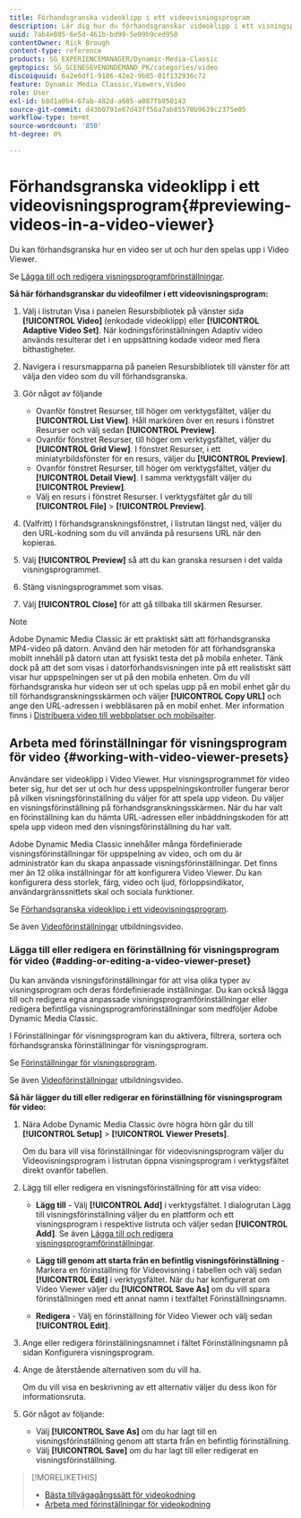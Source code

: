 ```yaml
---
title: Förhandsgranska videoklipp i ett videovisningsprogram
description: Lär dig hur du förhandsgranskar videoklipp i ett visningsprogram för video.
uuid: 7ab4e805-6e5d-461b-bd99-5e09b9ced950
contentOwner: Rick Brough
content-type: reference
products: SG_EXPERIENCEMANAGER/Dynamic-Media-Classic
geptopics: SG_SCENESEVENONDEMAND_PK/categories/video
discoiquuid: 6a2e6df1-9186-42e2-9b85-01f132936c72
feature: Dynamic Media Classic,Viewers,Video
role: User
exl-id: b8d1a0b4-67ab-482d-a685-a087fb850143
source-git-commit: d43b0791e67d43ff56a7ab85570b9639c2375e05
workflow-type: tm+mt
source-wordcount: '850'
ht-degree: 0%

---
```


# Förhandsgranska videoklipp i ett videovisningsprogram{#previewing-videos-in-a-video-viewer}

Du kan förhandsgranska hur en video ser ut och hur den spelas upp i Video Viewer.

Se [Lägga till och redigera visningsprogramförinställningar](application-setup.md#adding_and_editing_viewer_presets).

**Så här förhandsgranskar du videofilmer i ett videovisningsprogram:**

1. Välj i listrutan Visa i panelen Resursbibliotek på vänster sida **[!UICONTROL Video]** (enkodade videoklipp) eller **[!UICONTROL Adaptive Video Set]**. När kodningsförinställningen Adaptiv video används resulterar det i en uppsättning kodade videor med flera bithastigheter.
1. Navigera i resursmapparna på panelen Resursbibliotek till vänster för att välja den video som du vill förhandsgranska.
1. Gör något av följande

   * Ovanför fönstret Resurser, till höger om verktygsfältet, väljer du **[!UICONTROL List View]**. Håll markören över en resurs i fönstret Resurser och välj sedan **[!UICONTROL Preview]**.
   * Ovanför fönstret Resurser, till höger om verktygsfältet, väljer du **[!UICONTROL Grid View]**. I fönstret Resurser, i ett miniatyrbildsfönster för en resurs, väljer du **[!UICONTROL Preview]**.
   * Ovanför fönstret Resurser, till höger om verktygsfältet, väljer du **[!UICONTROL Detail View]**. I samma verktygsfält väljer du **[!UICONTROL Preview]**.
   * Välj en resurs i fönstret Resurser. I verktygsfältet går du till **[!UICONTROL File]** > **[!UICONTROL Preview]**.

1. (Valfritt) I förhandsgranskningsfönstret, i listrutan längst ned, väljer du den URL-kodning som du vill använda på resursens URL när den kopieras.
1. Välj **[!UICONTROL Preview]** så att du kan granska resursen i det valda visningsprogrammet.
1. Stäng visningsprogrammet som visas.
1. Välj **[!UICONTROL Close]** för att gå tillbaka till skärmen Resurser.

>[!NOTE]
>
>Adobe Dynamic Media Classic är ett praktiskt sätt att förhandsgranska MP4-video på datorn. Använd den här metoden för att förhandsgranska mobilt innehåll på datorn utan att fysiskt testa det på mobila enheter. Tänk dock på att det som visas i datorförhandsvisningen inte på ett realistiskt sätt visar hur uppspelningen ser ut på den mobila enheten. Om du vill förhandsgranska hur videon ser ut och spelas upp på en mobil enhet går du till förhandsgranskningsskärmen och väljer **[!UICONTROL Copy URL]** och ange den URL-adressen i webbläsaren på en mobil enhet. Mer information finns i [Distribuera video till webbplatser och mobilsajter](deploying-video-websites-mobile-sites.md#deploying_video_to_your_websites_and_mobile_sites).

## Arbeta med förinställningar för visningsprogram för video {#working-with-video-viewer-presets}

Användare ser videoklipp i Video Viewer. Hur visningsprogrammet för video beter sig, hur det ser ut och hur dess uppspelningskontroller fungerar beror på vilken visningsförinställning du väljer för att spela upp videon. Du väljer en visningsförinställning på förhandsgranskningsskärmen. När du har valt en förinställning kan du hämta URL-adressen eller inbäddningskoden för att spela upp videon med den visningsförinställning du har valt.

Adobe Dynamic Media Classic innehåller många fördefinierade visningsförinställningar för uppspelning av video, och om du är administratör kan du skapa anpassade visningsförinställningar. Det finns mer än 12 olika inställningar för att konfigurera Video Viewer. Du kan konfigurera dess storlek, färg, video och ljud, förloppsindikator, användargränssnittets skal och sociala funktioner.

Se [Förhandsgranska videoklipp i ett videovisningsprogram](previewing-videos-video-viewer.md#previewing_videos_in_a_video_viewer).

Se även [Videoförinställningar](https://s7d5.scene7.com/s7viewers/html5/VideoViewer.html?videoserverurl=https://s7d5.scene7.com/is/content/&amp;emailurl=https://s7d5.scene7.com/s7/emailFriend&amp;serverUrl=https://s7d5.scene7.com/is/image/&amp;config=Scene7SharedAssets/Universal_HTML5_Video&amp;contenturl=https://s7d5.scene7.com/skins/&amp;asset=S7tutorials/549_video-presets_converted%20renamed_Done-AVS) utbildningsvideo.

### Lägga till eller redigera en förinställning för visningsprogram för video {#adding-or-editing-a-video-viewer-preset}

Du kan använda visningsförinställningar för att visa olika typer av visningsprogram och deras fördefinierade inställningar. Du kan också lägga till och redigera egna anpassade visningsprogramförinställningar eller redigera befintliga visningsprogramförinställningar som medföljer Adobe Dynamic Media Classic.

I Förinställningar för visningsprogram kan du aktivera, filtrera, sortera och förhandsgranska förinställningar för visningsprogram.

Se [Förinställningar för visningsprogram](application-setup.md#viewer_presets).

Se även [Videoförinställningar](https://s7d5.scene7.com/s7viewers/html5/VideoViewer.html?videoserverurl=https://s7d5.scene7.com/is/content/&amp;emailurl=https://s7d5.scene7.com/s7/emailFriend&amp;serverUrl=https://s7d5.scene7.com/is/image/&amp;config=Scene7SharedAssets/Universal_HTML5_Video&amp;contenturl=https://s7d5.scene7.com/skins/&amp;asset=S7tutorials/549_video-presets_converted%20renamed_Done-AVS) utbildningsvideo.

**Så här lägger du till eller redigerar en förinställning för visningsprogram för video:**

1. Nära Adobe Dynamic Media Classic övre högra hörn går du till **[!UICONTROL Setup]** > **[!UICONTROL Viewer Presets]**.

   Om du bara vill visa förinställningar för videovisningsprogram väljer du Videovisningsprogram i listrutan öppna visningsprogram i verktygsfältet direkt ovanför tabellen.

1. Lägg till eller redigera en visningsförinställning för att visa video:

   * **Lägg till** - Välj **[!UICONTROL Add]** i verktygsfältet. I dialogrutan Lägg till visningsförinställning väljer du en plattform och ett visningsprogram i respektive listruta och väljer sedan **[!UICONTROL Add]**.
   Se även [Lägga till och redigera visningsprogramförinställningar](application-setup.md#adding_and_editing_viewer_presets).

   * **Lägg till genom att starta från en befintlig visningsförinställning** - Markera en förinställning för Videovisning i tabellen och välj sedan **[!UICONTROL Edit]** i verktygsfältet.
   När du har konfigurerat om Video Viewer väljer du **[!UICONTROL Save As]** om du vill spara förinställningen med ett annat namn i textfältet Förinställningsnamn.

   * **Redigera** - Välj en förinställning för Video Viewer och välj sedan **[!UICONTROL Edit]**.



1. Ange eller redigera förinställningsnamnet i fältet Förinställningsnamn på sidan Konfigurera visningsprogram.
1. Ange de återstående alternativen som du vill ha.

   Om du vill visa en beskrivning av ett alternativ väljer du dess ikon för informationsruta.

1. Gör något av följande:

   * Välj **[!UICONTROL Save As]** om du har lagt till en visningsförinställning genom att starta från en befintlig förinställning.
   * Välj **[!UICONTROL Save]** om du har lagt till eller redigerat en visningsförinställning.

>[!MORELIKETHIS]
>
>* [Bästa tillvägagångssätt för videokodning](uploading-encoding-videos.md#best_practices_for_video_encoding)
>* [Arbeta med förinställningar för videokodning](uploading-encoding-videos.md#working_with_video_encoding_presets)

